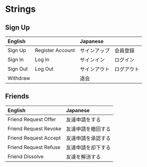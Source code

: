 # Strings

## Sign Up
| English   |                   | Japanese   |           |
|:----------|:------------------|:-----------|:----------|
| Sign Up   | Register Account  | サインアップ  | 会員登録　  |
| Sign In   | Log In            | サインイン　  | ログイン　  |
| Sign Out  | Log Out           | サインアウト  | ログアウト  |
| Withdraw  |                   | 退会　　　　  | 　　　　　  |

## Friends
| English                | Japanese        |
|:-----------------------|:----------------|
| Friend Request Offer   | 友達申請をする　　  |
| Friend Request Revoke  | 友達申請を撤回する  |
| Friend Request Accept  | 友達申請を承認する  |
| Friend Request Refuse  | 友達申請を却下する  |
| Friend Dissolve        | 友達を解消する　　  |
